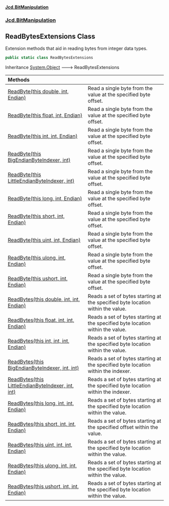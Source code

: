 #### [Jcd.BitManipulation](index.md 'index')
### [Jcd.BitManipulation](Jcd.BitManipulation.md 'Jcd.BitManipulation')

## ReadBytesExtensions Class

Extension methods that aid in reading bytes from integer data types.

```csharp
public static class ReadBytesExtensions
```

Inheritance [System.Object](https://docs.microsoft.com/en-us/dotnet/api/System.Object 'System.Object') &#129106; ReadBytesExtensions

| Methods                                                                                                                                                                                                                                                                                                      |                                                                                  |
|:-------------------------------------------------------------------------------------------------------------------------------------------------------------------------------------------------------------------------------------------------------------------------------------------------------------|:---------------------------------------------------------------------------------|
| [ReadByte(this double, int, Endian)](Jcd.BitManipulation.ReadBytesExtensions.ReadByte(thisdouble,int,Jcd.BitManipulation.Endian).md 'Jcd.BitManipulation.ReadBytesExtensions.ReadByte(this double, int, Jcd.BitManipulation.Endian)')                                                                        | Read a single byte from the value at the specified byte offset.                  |
| [ReadByte(this float, int, Endian)](Jcd.BitManipulation.ReadBytesExtensions.ReadByte(thisfloat,int,Jcd.BitManipulation.Endian).md 'Jcd.BitManipulation.ReadBytesExtensions.ReadByte(this float, int, Jcd.BitManipulation.Endian)')                                                                           | Read a single byte from the value at the specified byte offset.                  |
| [ReadByte(this int, int, Endian)](Jcd.BitManipulation.ReadBytesExtensions.ReadByte(thisint,int,Jcd.BitManipulation.Endian).md 'Jcd.BitManipulation.ReadBytesExtensions.ReadByte(this int, int, Jcd.BitManipulation.Endian)')                                                                                 | Read a single byte from the value at the specified byte offset.                  |
| [ReadByte(this BigEndianByteIndexer, int)](Jcd.BitManipulation.ReadBytesExtensions.ReadByte(thisJcd.BitManipulation.ByteIndexers.BigEndianByteIndexer,int).md 'Jcd.BitManipulation.ReadBytesExtensions.ReadByte(this Jcd.BitManipulation.ByteIndexers.BigEndianByteIndexer, int)')                           | Read a single byte from the value at the specified byte offset.                  |
| [ReadByte(this LittleEndianByteIndexer, int)](Jcd.BitManipulation.ReadBytesExtensions.ReadByte(thisJcd.BitManipulation.ByteIndexers.LittleEndianByteIndexer,int).md 'Jcd.BitManipulation.ReadBytesExtensions.ReadByte(this Jcd.BitManipulation.ByteIndexers.LittleEndianByteIndexer, int)')                  | Read a single byte from the value at the specified byte offset.                  |
| [ReadByte(this long, int, Endian)](Jcd.BitManipulation.ReadBytesExtensions.ReadByte(thislong,int,Jcd.BitManipulation.Endian).md 'Jcd.BitManipulation.ReadBytesExtensions.ReadByte(this long, int, Jcd.BitManipulation.Endian)')                                                                              | Read a single byte from the value at the specified byte offset.                  |
| [ReadByte(this short, int, Endian)](Jcd.BitManipulation.ReadBytesExtensions.ReadByte(thisshort,int,Jcd.BitManipulation.Endian).md 'Jcd.BitManipulation.ReadBytesExtensions.ReadByte(this short, int, Jcd.BitManipulation.Endian)')                                                                           | Read a single byte from the value at the specified byte offset.                  |
| [ReadByte(this uint, int, Endian)](Jcd.BitManipulation.ReadBytesExtensions.ReadByte(thisuint,int,Jcd.BitManipulation.Endian).md 'Jcd.BitManipulation.ReadBytesExtensions.ReadByte(this uint, int, Jcd.BitManipulation.Endian)')                                                                              | Read a single byte from the value at the specified byte offset.                  |
| [ReadByte(this ulong, int, Endian)](Jcd.BitManipulation.ReadBytesExtensions.ReadByte(thisulong,int,Jcd.BitManipulation.Endian).md 'Jcd.BitManipulation.ReadBytesExtensions.ReadByte(this ulong, int, Jcd.BitManipulation.Endian)')                                                                           | Read a single byte from the value at the specified byte offset.                  |
| [ReadByte(this ushort, int, Endian)](Jcd.BitManipulation.ReadBytesExtensions.ReadByte(thisushort,int,Jcd.BitManipulation.Endian).md 'Jcd.BitManipulation.ReadBytesExtensions.ReadByte(this ushort, int, Jcd.BitManipulation.Endian)')                                                                        | Read a single byte from the value at the specified byte offset.                  |
| [ReadBytes(this double, int, int, Endian)](Jcd.BitManipulation.ReadBytesExtensions.ReadBytes(thisdouble,int,int,Jcd.BitManipulation.Endian).md 'Jcd.BitManipulation.ReadBytesExtensions.ReadBytes(this double, int, int, Jcd.BitManipulation.Endian)')                                                       | Reads a set of bytes starting at the specified byte location within the value.   |
| [ReadBytes(this float, int, int, Endian)](Jcd.BitManipulation.ReadBytesExtensions.ReadBytes(thisfloat,int,int,Jcd.BitManipulation.Endian).md 'Jcd.BitManipulation.ReadBytesExtensions.ReadBytes(this float, int, int, Jcd.BitManipulation.Endian)')                                                          | Reads a set of bytes starting at the specified byte location within the value.   |
| [ReadBytes(this int, int, int, Endian)](Jcd.BitManipulation.ReadBytesExtensions.ReadBytes(thisint,int,int,Jcd.BitManipulation.Endian).md 'Jcd.BitManipulation.ReadBytesExtensions.ReadBytes(this int, int, int, Jcd.BitManipulation.Endian)')                                                                | Reads a set of bytes starting at the specified byte location within the value.   |
| [ReadBytes(this BigEndianByteIndexer, int, int)](Jcd.BitManipulation.ReadBytesExtensions.ReadBytes(thisJcd.BitManipulation.ByteIndexers.BigEndianByteIndexer,int,int).md 'Jcd.BitManipulation.ReadBytesExtensions.ReadBytes(this Jcd.BitManipulation.ByteIndexers.BigEndianByteIndexer, int, int)')          | Reads a set of bytes starting at the specified byte location within the indexer. |
| [ReadBytes(this LittleEndianByteIndexer, int, int)](Jcd.BitManipulation.ReadBytesExtensions.ReadBytes(thisJcd.BitManipulation.ByteIndexers.LittleEndianByteIndexer,int,int).md 'Jcd.BitManipulation.ReadBytesExtensions.ReadBytes(this Jcd.BitManipulation.ByteIndexers.LittleEndianByteIndexer, int, int)') | Reads a set of bytes starting at the specified byte location within the indexer. |
| [ReadBytes(this long, int, int, Endian)](Jcd.BitManipulation.ReadBytesExtensions.ReadBytes(thislong,int,int,Jcd.BitManipulation.Endian).md 'Jcd.BitManipulation.ReadBytesExtensions.ReadBytes(this long, int, int, Jcd.BitManipulation.Endian)')                                                             | Reads a set of bytes starting at the specified byte location within the value.   |
| [ReadBytes(this short, int, int, Endian)](Jcd.BitManipulation.ReadBytesExtensions.ReadBytes(thisshort,int,int,Jcd.BitManipulation.Endian).md 'Jcd.BitManipulation.ReadBytesExtensions.ReadBytes(this short, int, int, Jcd.BitManipulation.Endian)')                                                          | Reads a set of bytes starting at the specified offset within the value.          |
| [ReadBytes(this uint, int, int, Endian)](Jcd.BitManipulation.ReadBytesExtensions.ReadBytes(thisuint,int,int,Jcd.BitManipulation.Endian).md 'Jcd.BitManipulation.ReadBytesExtensions.ReadBytes(this uint, int, int, Jcd.BitManipulation.Endian)')                                                             | Reads a set of bytes starting at the specified byte location within the value.   |
| [ReadBytes(this ulong, int, int, Endian)](Jcd.BitManipulation.ReadBytesExtensions.ReadBytes(thisulong,int,int,Jcd.BitManipulation.Endian).md 'Jcd.BitManipulation.ReadBytesExtensions.ReadBytes(this ulong, int, int, Jcd.BitManipulation.Endian)')                                                          | Reads a set of bytes starting at the specified byte location within the value.   |
| [ReadBytes(this ushort, int, int, Endian)](Jcd.BitManipulation.ReadBytesExtensions.ReadBytes(thisushort,int,int,Jcd.BitManipulation.Endian).md 'Jcd.BitManipulation.ReadBytesExtensions.ReadBytes(this ushort, int, int, Jcd.BitManipulation.Endian)')                                                       | Reads a set of bytes starting at the specified byte location within the value.   |
